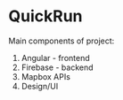 QuickRun
========
Main components of project:
1) Angular - frontend
2) Firebase - backend
3) Mapbox APIs
4) Design/UI


